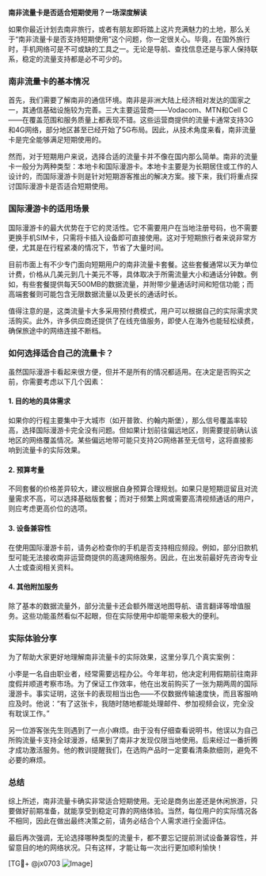 **南非流量卡是否适合短期使用？一场深度解读**

如果你最近计划去南非旅行，或者有朋友即将踏上这片充满魅力的土地，那么关于“南非流量卡是否支持短期使用”这个问题，你一定很关心。毕竟，在国外旅行时，手机网络可是不可或缺的工具之一。无论是导航、查找信息还是与家人保持联系，稳定的流量支持都是必不可少的。

### 南非流量卡的基本情况

首先，我们需要了解南非的通信环境。南非是非洲大陆上经济相对发达的国家之一，其通信基础设施较为完善。三大主要运营商——Vodacom、MTN和Cell C——在覆盖范围和服务质量上都表现不错。这些运营商提供的流量卡通常支持3G和4G网络，部分地区甚至已经开始了5G布局。因此，从技术角度来看，南非流量卡是完全能够满足短期使用的。

然而，对于短期用户来说，选择合适的流量卡并不像在国内那么简单。南非的流量卡一般分为两种类型：本地卡和国际漫游卡。本地卡主要是为长期居住或工作的人设计的，而国际漫游卡则是针对短期游客推出的解决方案。接下来，我们将重点探讨国际漫游卡是否适合短期使用。

### 国际漫游卡的适用场景

国际漫游卡的最大优势在于它的灵活性。它不需要用户在当地注册号码，也不需要更换手机SIM卡，只需将卡插入设备即可直接使用。这对于短期旅行者来说非常方便，尤其是在行程紧凑的情况下，节省了大量时间。

目前市面上有不少专门面向短期用户的南非流量卡套餐。这些套餐通常以天为单位计费，价格从几美元到几十美元不等，具体取决于所需流量大小和通话分钟数。例如，有些套餐提供每天500MB的数据流量，并附带少量通话时间和短信功能；而高端套餐则可能包含无限数据流量以及更长的通话时长。

值得注意的是，这类流量卡大多采用预付费模式，用户可以根据自己的实际需求灵活购买。此外，许多供应商还提供了在线充值服务，即使人在海外也能轻松续费，确保旅途中的网络连接不断档。

### 如何选择适合自己的流量卡？

虽然国际漫游卡看起来很方便，但并不是所有的情况都适用。在决定是否购买之前，你需要考虑以下几个因素：

#### 1. **目的地的具体需求**
   如果你的行程主要集中于大城市（如开普敦、约翰内斯堡），那么信号覆盖率较高，选择国际漫游卡完全没有问题。但如果计划前往偏远地区，则需要提前确认该地区的网络覆盖情况。某些偏远地带可能只支持2G网络甚至无信号，这将直接影响到流量卡的实际效果。

#### 2. **预算考量**
   不同套餐的价格差异较大，建议根据自身预算合理规划。如果只是短期逗留且对流量需求不高，可以选择基础版套餐；而对于频繁上网或需要高清视频通话的用户，则应考虑更高价位的选项。

#### 3. **设备兼容性**
   在使用国际漫游卡前，请务必检查你的手机是否支持相应频段。例如，部分旧款机型可能无法接收南非运营商提供的高速网络服务。因此，在出发前最好先咨询专业人士或查阅相关资料。

#### 4. **其他附加服务**
   除了基本的数据流量外，部分流量卡还会额外赠送地图导航、语言翻译等增值服务。这些功能虽然看似不起眼，但在实际使用中却能带来极大的便利。

### 实际体验分享

为了帮助大家更好地理解南非流量卡的实际效果，这里分享几个真实案例：

小李是一名自由职业者，经常需要远程办公。今年年初，他决定利用假期前往南非度假并顺道考察市场。为了保证工作效率，他在出发前购买了一张为期两周的国际漫游卡。事实证明，这张卡的表现相当出色——不仅数据传输速度快，而且客服响应及时。他说：“有了这张卡，我随时随地都能处理邮件、参加视频会议，完全没有耽误工作。”

另一位游客张先生则遇到了一点小麻烦。由于没有仔细查看说明书，他误以为自己所购流量卡支持全球漫游，结果到了南非才发现仅限当地使用。后来经过一番折腾才成功激活服务。他的教训提醒我们，在选购产品时一定要看清条款细则，避免不必要的麻烦。

### 总结

综上所述，南非流量卡确实非常适合短期使用。无论是商务出差还是休闲旅游，只要做好前期准备，就能享受到稳定可靠的网络体验。当然，每位用户的实际情况各不相同，因此在做出最终决策之前，请务必结合个人需求进行全面评估。

最后再次强调，无论选择哪种类型的流量卡，都不要忘记提前测试设备兼容性，并留意目的地的网络状况。只有这样，才能让每一次出行更加顺利愉快！

[TG💪+ @jx0703 ![Image](https://github.com/user-attachments/assets/dbca1d08-cadb-493c-b0ec-ad6f7a83f270)]